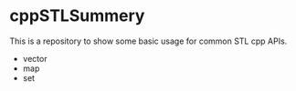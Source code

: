 # cppSTLSummery

This is a repository to show some basic usage for common STL cpp APIs. 

* vector
* map
* set
